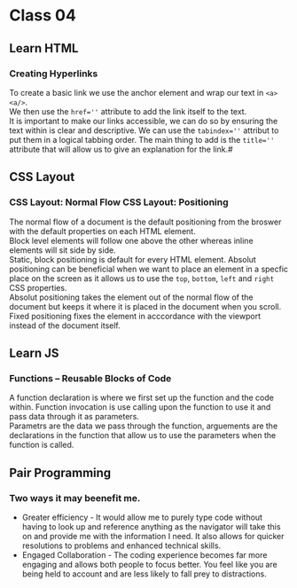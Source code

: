# Class 04

## Learn HTML
### Creating Hyperlinks
To create a basic link we use the anchor element and wrap our text in `<a><a/>`.   
We then use the `href=''` attribute to add the link itself to the text.   
It is important to make our links accessible, we can do so by ensuring the text within is clear and descriptive. We can use the `tabindex=''` attribut to put them in a logical tabbing order. The main thing to add is the `title=''` attribute that will allow us to give an explanation for the link.#

## CSS Layout
### CSS Layout: Normal Flow CSS Layout: Positioning
The normal flow of a document is the default positioning from the broswer with the default properties on each HTML element.   
Block level elements will follow one above the other whereas inline elements will sit side by side.   
Static, block positioning is default for every HTML element.
Absolut positioning can be beneficial when we want to place an element in a specfic place on the screen as it allows us to use the `top`, `bottom`, `left` and `right` CSS properties.    
Absolut positioning takes the element out of the normal flow of the document but keeps it where it is placed in the document when you scroll. Fixed positioning fixes the element in acccordance with the viewport instead of the document itself.

## Learn JS
### Functions – Reusable Blocks of Code
A function declaration is where we first set up the function and the code within. Function invocation is use calling upon the function to use it and pass data through it as parameters.   
Parametrs are the data we pass through the function, arguements are the declarations in the function that allow us to use the parameters when the function is called.

## Pair Programming
### Two ways it may beenefit me.
- Greater efficiency - It would allow me to purely type code without having to look up and reference anything as the navigator will take this on and provide me with the information I need. It also allows for quicker resolutions to problems and enhanced technical skills.
- Engaged Collaboration - The coding experience becomes far more engaging and allows both people to focus better. You feel like you are being held to account and are less likely to fall prey to distractions.
